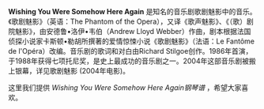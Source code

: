 

**Wishing You Were Somehow Here Again** 是知名的音乐剧歌剧魅影中的音乐。《歌剧魅影》（英语：The Phantom
of the Opera），又译《歌声魅影》、《（歌）剧院魅影》，由安德鲁•洛伊•韦伯（Andrew Lloyd
Webber）作曲，剧本根据法国侦探小说家卡斯顿•勒胡所撰著的爱情惊悚小说《歌剧魅影》（法语：Le Fantôme de
l'Opéra）改编。音乐剧的歌词和对白由Richard
Stilgoe创作。1986年首演，于1988年获得七项托尼奖，是史上最成功的音乐剧之一。2004年这部音乐剧被搬上银幕，详见歌剧魅影 (2004年电影)。

  
这里我们提供 _Wishing You Were Somehow Here Again钢琴谱_ ，希望大家喜欢。


